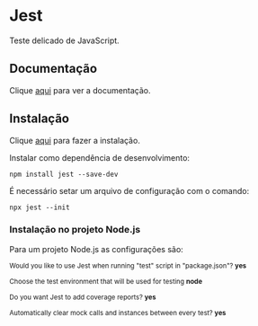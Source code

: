 # Jest

Teste delicado de JavaScript.

## Documentação

Clique [aqui](https://github.com/facebook/jest) para ver a documentação.

## Instalação

Clique [aqui](https://www.npmjs.com/package/jest) para fazer a instalação.

Instalar como dependência de desenvolvimento:

```
npm install jest --save-dev
```

É necessário setar um arquivo de configuração com o comando:

```
npx jest --init
```

### Instalação no projeto Node.js

Para um projeto Node.js as configurações são:

<sub> Would you like to use Jest when running "test" script in "package.json"? **yes** </sub>

<sub> Choose the test environment that will be used for testing **node** </sub>

<sub> Do you want Jest to add coverage reports? **yes** </sub>

<sub> Automatically clear mock calls and instances between every test? **yes** </sub>